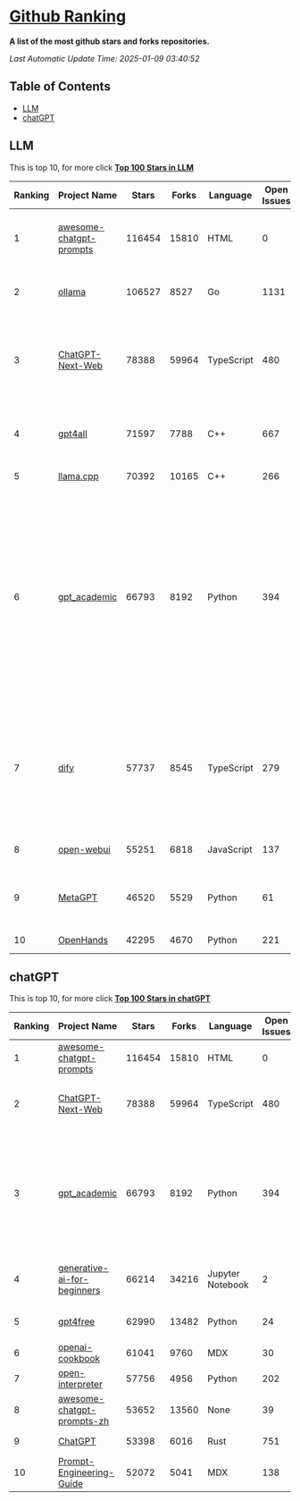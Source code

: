 [Github Ranking](./README.md)
==========

**A list of the most github stars and forks repositories.**

*Last Automatic Update Time: 2025-01-09 03:40:52*

## Table of Contents
 * [LLM](#LLM)
 * [chatGPT](#chatGPT)

## LLM

This is top 10, for more click **[Top 100 Stars in LLM](Top100/LLM.md)**

| Ranking | Project Name | Stars | Forks | Language | Open Issues | Description | Last Commit |
| ------- | ------------ | ----- | ----- | -------- | ----------- | ----------- | ----------- |
| 1 | [awesome-chatgpt-prompts](https://github.com/f/awesome-chatgpt-prompts) | 116454 | 15810 | HTML | 0 | This repo includes ChatGPT prompt curation to use ChatGPT and other LLM tools better. | 2025-01-07T08:42:33Z |
| 2 | [ollama](https://github.com/ollama/ollama) | 106527 | 8527 | Go | 1131 | Get up and running with Llama 3.3, Phi 4, Gemma 2, and other large language models. | 2025-01-08T23:56:42Z |
| 3 | [ChatGPT-Next-Web](https://github.com/ChatGPTNextWeb/ChatGPT-Next-Web) | 78388 | 59964 | TypeScript | 480 | A cross-platform ChatGPT/Gemini UI (Web / PWA / Linux / Win / MacOS). 一键拥有你自己的跨平台 ChatGPT/Gemini/Claude LLM 应用。 | 2025-01-09T03:03:20Z |
| 4 | [gpt4all](https://github.com/nomic-ai/gpt4all) | 71597 | 7788 | C++ | 667 | GPT4All: Run Local LLMs on Any Device. Open-source and available for commercial use. | 2025-01-08T01:52:57Z |
| 5 | [llama.cpp](https://github.com/ggerganov/llama.cpp) | 70392 | 10165 | C++ | 266 | LLM inference in C/C++ | 2025-01-09T02:28:10Z |
| 6 | [gpt_academic](https://github.com/binary-husky/gpt_academic) | 66793 | 8192 | Python | 394 | 为GPT/GLM等LLM大语言模型提供实用化交互接口，特别优化论文阅读/润色/写作体验，模块化设计，支持自定义快捷按钮&函数插件，支持Python和C++等项目剖析&自译解功能，PDF/LaTex论文翻译&总结功能，支持并行问询多种LLM模型，支持chatglm3等本地模型。接入通义千问, deepseekcoder, 讯飞星火, 文心一言, llama2, rwkv, claude2, moss等。 | 2025-01-05T13:20:26Z |
| 7 | [dify](https://github.com/langgenius/dify) | 57737 | 8545 | TypeScript | 279 | Dify is an open-source LLM app development platform. Dify's intuitive interface combines AI workflow, RAG pipeline, agent capabilities, model management, observability features and more, letting you quickly go from prototype to production. | 2025-01-09T03:35:44Z |
| 8 | [open-webui](https://github.com/open-webui/open-webui) | 55251 | 6818 | JavaScript | 137 | User-friendly AI Interface (Supports Ollama, OpenAI API, ...) | 2025-01-08T21:18:15Z |
| 9 | [MetaGPT](https://github.com/geekan/MetaGPT) | 46520 | 5529 | Python | 61 | 🌟 The Multi-Agent Framework: First AI Software Company, Towards Natural Language Programming | 2024-12-18T02:20:32Z |
| 10 | [OpenHands](https://github.com/All-Hands-AI/OpenHands) | 42295 | 4670 | Python | 221 | 🙌 OpenHands: Code Less, Make More | 2025-01-09T02:39:55Z |


## chatGPT

This is top 10, for more click **[Top 100 Stars in chatGPT](Top100/chatGPT.md)**

| Ranking | Project Name | Stars | Forks | Language | Open Issues | Description | Last Commit |
| ------- | ------------ | ----- | ----- | -------- | ----------- | ----------- | ----------- |
| 1 | [awesome-chatgpt-prompts](https://github.com/f/awesome-chatgpt-prompts) | 116454 | 15810 | HTML | 0 | This repo includes ChatGPT prompt curation to use ChatGPT and other LLM tools better. | 2025-01-07T08:42:33Z |
| 2 | [ChatGPT-Next-Web](https://github.com/ChatGPTNextWeb/ChatGPT-Next-Web) | 78388 | 59964 | TypeScript | 480 | A cross-platform ChatGPT/Gemini UI (Web / PWA / Linux / Win / MacOS). 一键拥有你自己的跨平台 ChatGPT/Gemini/Claude LLM 应用。 | 2025-01-09T03:03:20Z |
| 3 | [gpt_academic](https://github.com/binary-husky/gpt_academic) | 66793 | 8192 | Python | 394 | 为GPT/GLM等LLM大语言模型提供实用化交互接口，特别优化论文阅读/润色/写作体验，模块化设计，支持自定义快捷按钮&函数插件，支持Python和C++等项目剖析&自译解功能，PDF/LaTex论文翻译&总结功能，支持并行问询多种LLM模型，支持chatglm3等本地模型。接入通义千问, deepseekcoder, 讯飞星火, 文心一言, llama2, rwkv, claude2, moss等。 | 2025-01-05T13:20:26Z |
| 4 | [generative-ai-for-beginners](https://github.com/microsoft/generative-ai-for-beginners) | 66214 | 34216 | Jupyter Notebook | 2 | 21 Lessons, Get Started Building with Generative AI  🔗 https://microsoft.github.io/generative-ai-for-beginners/ | 2024-12-12T20:34:43Z |
| 5 | [gpt4free](https://github.com/xtekky/gpt4free) | 62990 | 13482 | Python | 24 | The official gpt4free repository \| various collection of powerful language models | 2025-01-08T18:30:11Z |
| 6 | [openai-cookbook](https://github.com/openai/openai-cookbook) | 61041 | 9760 | MDX | 30 | Examples and guides for using the OpenAI API | 2025-01-08T13:00:33Z |
| 7 | [open-interpreter](https://github.com/OpenInterpreter/open-interpreter) | 57756 | 4956 | Python | 202 | A natural language interface for computers | 2024-12-10T20:09:11Z |
| 8 | [awesome-chatgpt-prompts-zh](https://github.com/PlexPt/awesome-chatgpt-prompts-zh) | 53652 | 13560 | None | 39 | ChatGPT 中文调教指南。各种场景使用指南。学习怎么让它听你的话。 | 2025-01-01T08:34:33Z |
| 9 | [ChatGPT](https://github.com/lencx/ChatGPT) | 53398 | 6016 | Rust | 751 | 🔮 ChatGPT Desktop Application (Mac, Windows and Linux) | 2024-08-29T17:58:11Z |
| 10 | [Prompt-Engineering-Guide](https://github.com/dair-ai/Prompt-Engineering-Guide) | 52072 | 5041 | MDX | 138 | 🐙 Guides, papers, lecture, notebooks and resources for prompt engineering | 2025-01-07T16:46:05Z |

